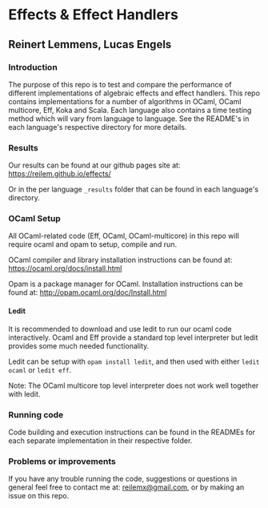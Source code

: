 # Effects & Effect Handlers
## Reinert Lemmens, Lucas Engels

### Introduction

The purpose of this repo is to test and compare the performance of different
implementations of algebraic effects and effect handlers.
This repo contains implementations for a number of algorithms in OCaml,
OCaml multicore, Eff, Koka and Scala. Each language also contains a time testing
method which will vary from language to language. See the README's in each
language's respective directory for more details.

### Results

Our results can be found at our github pages site at: https://reilem.github.io/effects/

Or in the per language `_results` folder that can be found in each language's directory.

### OCaml Setup

All OCaml-related code (Eff, OCaml, OCaml-multicore) in this repo will
require ocaml and opam to setup, compile and run.

OCaml compiler and library installation instructions can be found at:
https://ocaml.org/docs/install.html

Opam is a package manager for OCaml. Installation instructions can be found at:
http://opam.ocaml.org/doc/Install.html

#### Ledit

It is recommended to download and use ledit to run our ocaml code interactively. Ocaml and Eff provide a standard top level interpreter but ledit provides some much needed functionality.

Ledit can be setup with `opam install ledit`, and then used with either
`ledit ocaml` or `ledit eff`.

Note: The OCaml multicore top level interpreter does not work well together with ledit.

### Running code

Code building and execution instructions can be found in the READMEs for each
separate implementation in their respective folder.

### Problems or improvements

If you have any trouble running the code, suggestions or questions in general feel free
to contact me at: reilemx@gmail.com, or by making an issue on this repo.
